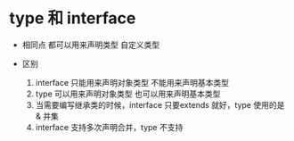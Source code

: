 # type 和 interface

- 相同点
   都可以用来声明类型  自定义类型

- 区别
   1. interface 只能用来声明对象类型  不能用来声明基本类型
   2. type 可以用来声明对象类型  也可以用来声明基本类型
   3. 当需要编写继承类的时候，interface 只要extends 就好，type 使用的是 & 并集
   4. interface 支持多次声明合并，type 不支持